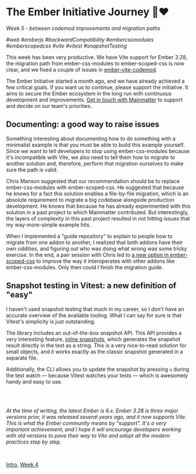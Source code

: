# The Ember Initiative Journey 🐹❤️

_Week 5 - between codemod improvements and migration paths_

_#web #emberjs #backwardCompatibility #embercssmodules #emberscopedcss #vite #vitest #snapshotTesting_

This week has been very productive. We have Vite support for Ember 3.28, the migration path from ember-css-modules to ember-scoped-css is now clear, and we fixed a couple of issues in [ember-vite-codemod](https://github.com/mainmatter/ember-vite-codemod).

The Ember Initiative started a month ago, and we have already achieved a few critical goals. If you want us to continue, please support the initiative. It aims to secure the Ember ecosystem in the long run with continuous development and improvements. [Get in touch with Mainmatter](https://mainmatter.com/contact/) to support and decide on our team's priorities.

## Documenting: a good way to raise issues

Something interesting about documenting how to do something with a minimalist example is that you must be able to build this example yourself. Since we want to tell developers to stop using ember-css-modules because it's incompatible with Vite, we also need to tell them how to migrate to another solution and, therefore, perform that migration ourselves to make sure the path is valid.

Chris Manson suggested that our recommendation should be to replace ember-css-modules with ember-scoped-css. He suggested that because he knows for a fact this solution enables a file-by-file migration, which is an absolute requirement to migrate a big codebase alongside production development. He knows that because he has already experimented with this solution in a past project to which Mainmatter contributed. But interestingly, the layers of complexity in this past project resulted in not hitting issues that my way-more-simple example hits.

When I implemented a "guide repository" to explain to people how to migrate from one addon to another, I realized that both addons have their own oddities, and figuring out who was doing what wrong was some tricky exercise. In the end, a pair session with Chris led to [a new option in ember-scoped-css](https://github.com/soxhub/ember-scoped-css/pull/285) to improve the way it interoperates with other addons like ember-css-modules. Only then could I finish the migration guide. 

 ## Snapshot testing in Vitest: a new definition of "easy"

I haven't used snapshot testing that much in my career, so I don't have an accurate overview of the available tooling. What I can say for sure is that Vitest's simplicity is just outstanding. 

The library includes an out-of-the-box snapshot API. This API provides a very interesting feature, [inline snapshots](https://vitest.dev/guide/snapshot.html#inline-snapshots), which generates the snapshot result directly in the test as a string. This is a very nice-to-read solution for small objects, and it works exactly as the classic snapshot generated in a separate file.

Additionally, the CLI allows you to update the snapshot by pressing `u` during the test watch — because Vitest watches your tests — which is awesomely handy and easy to use.

<br />
<br />

_At the time of writing, the latest Ember is 6.x. Ember 3.28 is three major versions prior, it was released several years ago, and it now supports Vite. This is what the Ember community means by "support". It's a very important achievement, and I hope it will encourage developers working with old versions to pave their way to Vite and adopt all the modern practices step by step._

<br />

[Intro](https://github.com/BlueCutOfficial/BlueCutOfficial/blob/main/articles/ember-initiative-journey/intro.md), 
[Week 4](https://github.com/BlueCutOfficial/BlueCutOfficial/blob/main/articles/ember-initiative-journey/week-4.md)
 

